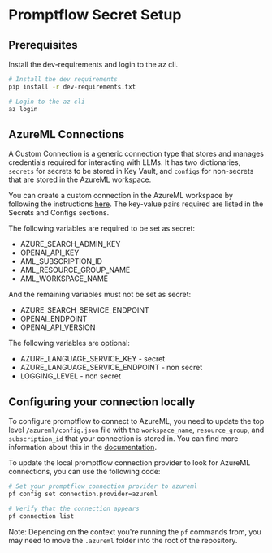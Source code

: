 # Promptflow Secret Setup

## Prerequisites
Install the dev-requirements and login to the az cli.
``` bash
# Install the dev requirements
pip install -r dev-requirements.txt 

# Login to the az cli
az login
```

## AzureML Connections
A Custom Connection is a generic connection type that stores and manages credentials required for interacting with LLMs. It has two dictionaries, `secrets` for secrets to be stored in Key Vault, and `configs` for non-secrets that are stored in the AzureML workspace.


You can create a custom connection in the AzureML workspace by following the instructions [here](https://learn.microsoft.com/en-us/azure/machine-learning/prompt-flow/tools-reference/python-tool?view=azureml-api-2#create-a-custom-connection). The key-value pairs required are listed in the Secrets and Configs sections.

The following variables are required to be set as secret:
- AZURE_SEARCH_ADMIN_KEY
- OPENAI_API_KEY
- AML_SUBSCRIPTION_ID
- AML_RESOURCE_GROUP_NAME
- AML_WORKSPACE_NAME

And the remaining variables must not be set as secret:
- AZURE_SEARCH_SERVICE_ENDPOINT
- OPENAI_ENDPOINT
- OPENAI_API_VERSION

The following variables are optional:
- AZURE_LANGUAGE_SERVICE_KEY - secret
- AZURE_LANGUAGE_SERVICE_ENDPOINT - non secret
- LOGGING_LEVEL - non secret

## Configuring your connection locally 
To configure promptflow to connect to AzureML, you need to update the top level `/azureml/config.json` file with the `workspace_name`, `resource_group`, and `subscription_id` that your connection is stored in. You can find more information about this in the [documentation](https://microsoft.github.io/promptflow/how-to-guides/set-global-configs.html#azureml).

To update the local promptflow connection provider to look for AzureML connections, you can use the following code:
``` bash
# Set your promptflow connection provider to azureml
pf config set connection.provider=azureml

# Verify that the connection appears
pf connection list
```
Note: Depending on the context you're running the `pf` commands from, you may need to move the `.azureml` folder into the root of the repository.
